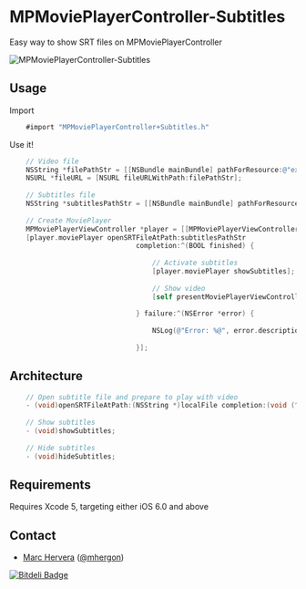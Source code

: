 MPMoviePlayerController-Subtitles
=================================

Easy way to show SRT files on MPMoviePlayerController

![MPMoviePlayerController-Subtitles](https://raw.github.com/mhergon/MPMoviePlayerController-Subtitles/master/Others/screenshot.png "")
## Usage ##

Import 
```objective-c
    #import "MPMoviePlayerController+Subtitles.h" 
```
    
Use it!
```objective-c
    // Video file
    NSString *filePathStr = [[NSBundle mainBundle] pathForResource:@"example" ofType:@"mp4"];
    NSURL *fileURL = [NSURL fileURLWithPath:filePathStr];
    
    // Subtitles file
    NSString *subtitlesPathStr = [[NSBundle mainBundle] pathForResource:@"example" ofType:@"srt"];
    
    // Create MoviePlayer
    MPMoviePlayerViewController *player = [[MPMoviePlayerViewController alloc] initWithContentURL:fileURL];
    [player.moviePlayer openSRTFileAtPath:subtitlesPathStr
                               completion:^(BOOL finished) {
                                   
                                   // Activate subtitles
                                   [player.moviePlayer showSubtitles];
                                   
                                   // Show video
                                   [self presentMoviePlayerViewControllerAnimated:player];
                                   
                               } failure:^(NSError *error) {
                                   
                                   NSLog(@"Error: %@", error.description);
                                   
                               }];
```                               

## Architecture ##
```objective-c
    // Open subtitle file and prepare to play with video 
    - (void)openSRTFileAtPath:(NSString *)localFile completion:(void (^)(BOOL finished))success failure:(void (^)(NSError *error))failure;
    
    // Show subtitles
    - (void)showSubtitles;
    
    // Hide subtitles
    - (void)hideSubtitles;
```

## Requirements ##
Requires Xcode 5, targeting either iOS 6.0 and above

## Contact ##

 - [Marc Hervera][2] ([@mhergon][3])

  [2]: http://github.com/mhergon "Marc Hervera"
  [3]: http://twitter.com/mhergon "Marc Hervera"


[![Bitdeli Badge](https://d2weczhvl823v0.cloudfront.net/mhergon/mpmovieplayercontroller-subtitles/trend.png)](https://bitdeli.com/free "Bitdeli Badge")

